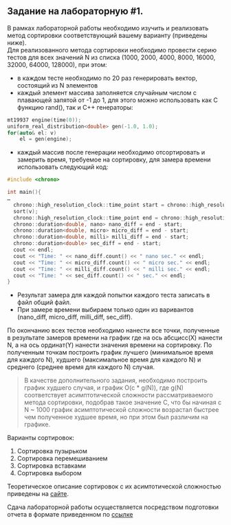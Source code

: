 Задание на лабораторную #1.
------------------
В рамках лабораторной работы необходимо изучить и реализовать метод сортировки соответствующий вашему варианту (приведены ниже).  
Для реализованного метода сортировки необходимо провести серию тестов для всех значений N из списка (1000, 2000, 4000, 8000, 16000, 32000, 64000, 128000), при этом:  
- в каждом тесте необходимо по 20 раз генерировать вектор, состоящий из N элементов
- каждый элемент массива заполняется случайным числом с плавающей запятой от -1 до 1, для этого можно использовать как C функцию rand(), так и С++ генераторы:
```cpp
mt19937 engine(time(0));
uniform_real_distribution<double> gen(-1.0, 1.0);
for(auto& el: v)
    el = gen(engine);
```
- каждый массив после генерации необходимо отсортировать и замерить время, требуемое на сортировку, для замера времени использовать следующий код:
```cpp
#include <chrono>

int main(){
…
  chrono::high_resolution_clock::time_point start = chrono::high_resolution_clock::now();
  sort(v);
  chrono::high_resolution_clock::time_point end = chrono::high_resolution_clock::now();
  chrono::duration<double, nano> nano_diff = end - start;
  chrono::duration<double, micro> micro_diff = end - start;
  chrono::duration<double, milli> milli_diff = end - start;
  chrono::duration<double> sec_diff = end - start;
  cout << endl;
  cout << "Time: " << nano_diff.count() << " nano sec." << endl;
  cout << "Time: " << micro_diff.count() << " micro sec." << endl;
  cout << "Time: " << milli_diff.count() << " milli sec." << endl;
  cout << "Time: " << sec_diff.count() << " sec." << endl;
}
```
- Результат замера для каждой попытки каждого теста записать в файл общий файл.  
- При замере времени выбираем только один из варивантов (nano_diff, micro_diff, milli_diff, sec_diff).

По окончанию всех тестов необходимо нанести все точки, полученные в результате замеров времени на график где на ось абсцисс(Х) нанести N, а на ось ординат(Y) нанести значения времени на сортировку. По полученным точкам построить график лучшего (минимальное время для каждого N), худшего (максимальное время для каждого N) и среднего (среднее время для каждого N) случая.  
> В качестве дополнительного задания, необходимо построить график худшего случая, и график O(c * g(N)), где g(N) соответствует асимптотической сложности рассматриваемого метода сортировки, подобрав такое значение C, что бы начиная с N ~ 1000 график асимптотической сложности возрастал быстрее чем полученное худшее время, но при этом был различим на графике.

Варианты сортировок:
1.	Сортировка пузырьком
2.	Сортировка перемешиванием
3.	Сортировка вставками
4.	Сортировка выбором


Теоретическое описание сортировок с их асимтотической сложностью приведены на [сайте](https://neerc.ifmo.ru/wiki/index.php?title=%D0%A1%D0%BE%D1%80%D1%82%D0%B8%D1%80%D0%BE%D0%B2%D0%BA%D0%B8).

Сдача лабораторной работы осуществляется посредством подготовки отчета в формате приведенном по [ссылке](https://github.com/MUCTR-IKT-CPP/algorithms-2cpp/blob/master/%D0%9C%D0%B0%D1%82%D0%B5%D1%80%D0%B8%D0%B0%D0%BB%D1%8B/%D0%A9%D0%B0%D0%B1%D0%BB%D0%BE%D0%BD%20%D0%BE%D1%82%D1%87%D0%B5%D1%82%D0%B0.docx)
